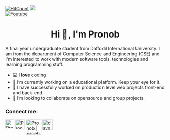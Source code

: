 [![HitCount](http://hits.dwyl.com/Sharif1893/https://githubcom/Sharif1893/Sharif1893git.svg?style=flat)](http://hits.dwyl.com/Sharif1893/https://githubcom/Sharif1893/Sharif1893git)
<img src="https://komarev.com/ghpvc/?username=pronob1010"> <br>
[![Youtube](https://img.shields.io/static/v1?label=Daynotes&message=Subscribe&logo=YouTube&color=FF0000&style=for-the-badge)][youtube]

[youtube]: https://www.youtube.com/c/daynotes?sub_confirmation=1
<h1 align="center"> Hi 👋, I'm Pronob </h1>
 
A final year undergraduate student from Daffodil International University. I am from the department of Computer Science and Engineering (CSE) and I'm interested to work with modern software tools, technologies and learning programming stuff.


- 💻 I **love** coding
- 🔭 I’m currently working on a educational platform. Keep your eye for it.
- 👯 I have successfully worked on production level web projects  front-end and back-end.
- 👯 I’m looking to collaborate on opensource and group projects.


 
<h3> Connect me: </h3>
 
<a href="https://www.pronob.me"> <img align="left" alt="Pronob | Website" width="28px" src="https://firebasestorage.googleapis.com/v0/b/web-johannesmilke.appspot.com/o/other%2Fsocial%2Fwebsite.png?alt=media"></a>

<a href="https://www.linkedin.com/in/pronobmozumder/"><img align="left" alt="Pronob | LinkedIn" width="31px" src="https://firebasestorage.googleapis.com/v0/b/web-johannesmilke.appspot.com/o/other%2Fsocial%2Flinkedin.png?alt=media"></a>

<a href="https://www.facebook.com/pronob1010"><img align="left" alt="Pronob | Facebook" width="48px" src="https://www.elliotcolburn.co.uk/sites/www.elliotcolburn.co.uk/files/2021-03/Facebook-logo.png" /></a>

<a href="https://www.youtube.com/c/daynotes?sub_confirmation=1"><img align="left" alt="daynotes| Youtube" width="33px" src="https://firebasestorage.googleapis.com/v0/b/web-johannesmilke.appspot.com/o/other%2Fsocial%2Fyoutube.png?alt=media"/></a>


 
